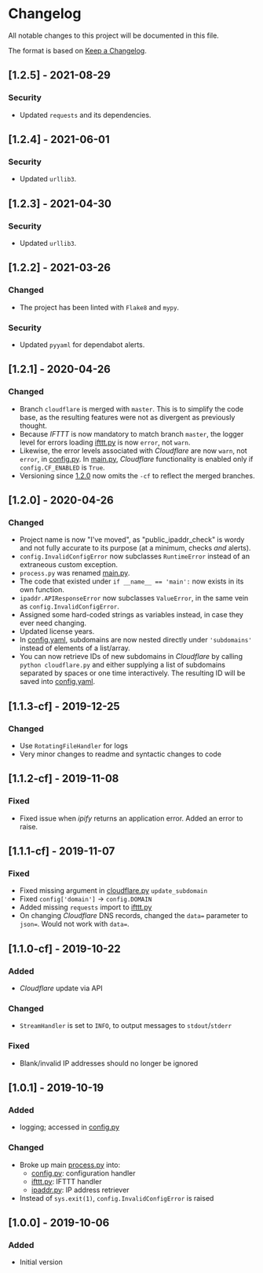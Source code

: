 # Changelog
All notable changes to this project will be documented in this file.

The format is based on [Keep a Changelog](https://keepachangelog.com/en/1.0.0/).

## [1.2.5] - 2021-08-29
### Security
- Updated `requests` and its dependencies.

## [1.2.4] - 2021-06-01
### Security
- Updated `urllib3`.

## [1.2.3] - 2021-04-30
### Security
- Updated `urllib3`.

## [1.2.2] - 2021-03-26
### Changed
- The project has been linted with `Flake8` and `mypy`.

### Security
- Updated `pyyaml` for dependabot alerts.

## [1.2.1] - 2020-04-26
### Changed
- Branch `cloudflare` is merged with `master`. This is to simplify the code base, as the resulting features were not as divergent as previously thought.
- Because *IFTTT* is now mandatory to match branch `master`, the logger level for errors loading [ifttt.py] is now `error`, not `warn`.
- Likewise, the error levels associated with *Cloudflare* are now `warn`, not `error`, in [config.py]. In [main.py], *Cloudflare* functionality is enabled only if `config.CF_ENABLED` is `True`.
- Versioning since [1.2.0](#120---2020-04-26) now omits the `-cf` to reflect the merged branches.

## [1.2.0] - 2020-04-26
### Changed
- Project name is now "I've moved", as "public_ipaddr_check" is wordy and not fully accurate to its purpose (at a minimum, checks *and* alerts).
- `config.InvalidConfigError` now subclasses `RuntimeError` instead of an extraneous custom exception.
- `process.py` was renamed [main.py].
- The code that existed under `if __name__ == 'main':` now exists in its own function.
- `ipaddr.APIResponseError` now subclasses `ValueError`, in the same vein as `config.InvalidConfigError`.
- Assigned some hard-coded strings as variables instead, in case they ever need changing.
- Updated license years.
- In [config.yaml], subdomains are now nested directly under `'subdomains'` instead of elements of a list/array.
- You can now retrieve IDs of new subdomains in *Cloudflare* by calling `python cloudflare.py` and either supplying a list of subdomains separated by spaces or one time interactively. The resulting ID will be saved into [config.yaml].

## [1.1.3-cf] - 2019-12-25
### Changed
- Use `RotatingFileHandler` for logs
- Very minor changes to readme and syntactic changes to code

## [1.1.2-cf] - 2019-11-08
### Fixed
- Fixed issue when *ipify* returns an application error. Added an error to raise.

## [1.1.1-cf] - 2019-11-07
### Fixed
- Fixed missing argument in [cloudflare.py] `update_subdomain`
- Fixed `config['domain']` -> `config.DOMAIN`
- Added missing `requests` import to [ifttt.py]
- On changing *Cloudflare* DNS records, changed the `data=` parameter to `json=`. Would not work with `data=`.

## [1.1.0-cf] - 2019-10-22
### Added
- *Cloudflare* update via API

### Changed
- `StreamHandler` is set to `INFO`, to output messages to `stdout`/`stderr`

### Fixed
- Blank/invalid IP addresses should no longer be ignored

## [1.0.1] - 2019-10-19
### Added
- logging; accessed in [config.py]

### Changed
- Broke up main [process.py] into:
    - [config.py]: configuration handler
    - [ifttt.py]: IFTTT handler
    - [ipaddr.py]: IP address retriever
- Instead of `sys.exit(1)`, `config.InvalidConfigError` is raised

## [1.0.0] - 2019-10-06
### Added
- Initial version

[config.yaml]: config.yaml.example
[cloudflare.py]: cloudflare.py
[config.py]: config.py
[ifttt.py]: ifttt.py
[ipaddr.py]: ipaddr.py
[main.py]: main.py
[process.py]: main.py
